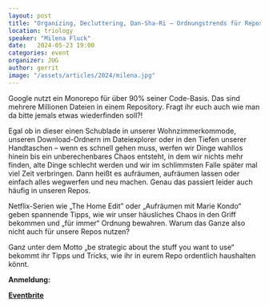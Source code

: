 ```yaml
---
layout: post
title: "Organizing, Decluttering, Dan-Sha-Ri – Ordnungstrends für Repositories"
location: triology
speaker: "Milena Fluck"
date:   2024-05-23 19:00
categories: event
organizer: JUG
author: gerrit
image: "/assets/articles/2024/milena.jpg"
---
```

Google nutzt ein Monorepo für über 90% seiner Code-Basis. Das sind
mehrere Millionen Dateien in einem Repository. Fragt ihr euch auch wie
man da bitte jemals etwas wiederfinden soll?!

Egal ob in dieser einen Schublade in unserer Wohnzimmerkommode,
unseren Download-Ordnern im Dateiexplorer oder in den Tiefen unserer
Handtaschen – wenn es schnell gehen muss, werfen wir Dinge wahllos
hinein bis ein unberechenbares Chaos entsteht, in dem wir nichts mehr
finden, alte Dinge schlecht werden und wir im schlimmsten Falle später
mal viel Zeit verbringen. Dann heißt es aufräumen, aufräumen lassen
oder einfach alles wegwerfen und neu machen. Genau das passiert
leider auch häufig in unseren Repos.

Netflix-Serien wie „The Home Edit” oder „Aufräumen mit Marie Kondo“
geben spannende Tipps, wie wir unser häusliches Chaos in den Griff
bekommen und „für immer“ Ordnung bewahren. Warum das Ganze also
nicht auch für unsere Repos nutzen?

Ganz unter dem Motto „be strategic about the stuff you want to use“
bekommt ihr Tipps und Tricks, wie ihr in eurem Repo ordentlich
haushalten könnt.

**Anmeldung:**

[**Eventbrite**](https://www.eventbrite.de/e/organizing-decluttering-dan-sha-ri-ordnungstrends-fur-repositories-tickets-893454054127?aff=oddtdtcreator)

